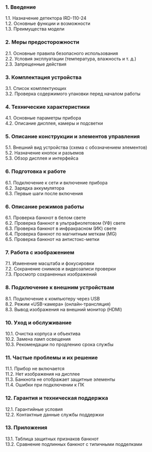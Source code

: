 ### **1. Введение**

1.1. Назначение детектора IRD-110-24  
1.2. Основные функции и возможности  
1.3. Преимущества модели

### **2. Меры предосторожности**

2.1. Основные правила безопасного использования  
2.2. Условия эксплуатации (температура, влажность и т. д.)  
2.3. Запрещенные действия

### **3. Комплектация устройства**

3.1. Список комплектующих  
3.2. Проверка содержимого упаковки перед началом работы

### **4. Технические характеристики**

4.1. Основные параметры прибора  
4.2. Описание дисплея, камеры и подсветки

### **5. Описание конструкции и элементов управления**

5.1. Внешний вид устройства (схема с обозначением элементов)  
5.2. Назначение кнопок и разъемов  
5.3. Обзор дисплея и интерфейса

### **6. Подготовка к работе**

6.1. Подключение к сети и включение прибора  
6.2. Зарядка аккумулятора  
6.3. Первые шаги после включения

### **6. Описание режимов работы**

6.1. Проверка банкнот в белом свете  
6.2. Проверка банкнот в ультрафиолетовом (УФ) свете  
6.3. Проверка банкнот в инфракрасном (ИК) свете  
6.4. Проверка банкнот по магнитным меткам (MG)  
6.5. Проверка банкнот на антистокс-метки

### **7. Работа с изображением**

7.1. Изменение масштаба и фокусировки  
7.2. Сохранение снимков и видеозаписи проверки  
7.3. Просмотр сохраненных изображений

### **8. Подключение к внешним устройствам**

8.1. Подключение к компьютеру через USB  
8.2. Режим «USB-камера» (онлайн-трансляция)  
8.3. Вывод изображения на внешний монитор (HDMI)

### **10. Уход и обслуживание**

10.1. Очистка корпуса и объектива  
10.2. Замена ламп освещения  
10.3. Рекомендации по продлению срока службы

### **11. Частые проблемы и их решение**

11.1. Прибор не включается  
11.2. Нет изображения на дисплее  
11.3. Банкнота не отображает защитные элементы  
11.4. Ошибки при подключении к ПК

### **12. Гарантия и техническая поддержка**

12.1. Гарантийные условия  
12.2. Контактные данные службы поддержки

### **13. Приложения**

13.1. Таблица защитных признаков банкнот  
13.2. Сравнение подлинных банкнот с типичными подделками